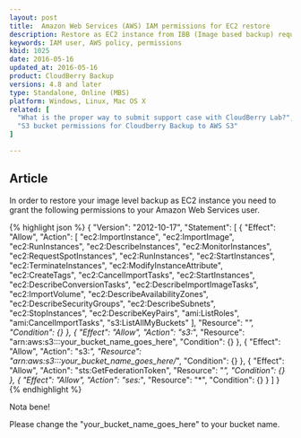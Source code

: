```yaml
---
layout: post
title:  Amazon Web Services (AWS) IAM permissions for EC2 restore
description: Restore as EC2 instance from IBB (Image based backup) requires certain permissions from your AWS user.
keywords: IAM user, AWS policy, permissions
kbid: 1025
date: 2016-05-16
updated_at: 2016-05-16
product: CloudBerry Backup
versions: 4.8 and later
type: Standalone, Online (MBS)
platform: Windows, Linux, Mac OS X
related: [
  "What is the proper way to submit support case with CloudBerry Lab?",
  "S3 bucket permissions for Cloudberry Backup to AWS S3"
]

---
```

## Article

In order to restore your image level backup as EC2 instance you need to grant the following permissions to your Amazon Web Services user.

{% highlight json %}
  {
    "Version": "2012-10-17",
    "Statement": [
      {
        "Effect": "Allow",
        "Action": [
          "ec2:ImportInstance",
          "ec2:ImportImage",
          "ec2:RunInstances",
          "ec2:DescribeInstances",
          "ec2:MonitorInstances",
          "ec2:RequestSpotInstances",
          "ec2:RunInstances",
          "ec2:StartInstances",
          "ec2:TerminateInstances",
          "ec2:ModifyInstanceAttribute",
          "ec2:CreateTags",
          "ec2:CancelImportTasks",
          "ec2:StartInstances",
          "ec2:DescribeConversionTasks",
          "ec2:DescribeImportImageTasks",
          "ec2:ImportVolume",
          "ec2:DescribeAvailabilityZones",
          "ec2:DescribeSecurityGroups",
          "ec2:DescribeSubnets",
          "ec2:StopInstances",
          "ec2:DescribeKeyPairs",
          "ami:ListRoles",
          "ami:CancelImportTasks",
          "s3:ListAllMyBuckets"
        ],
        "Resource": "*",
        "Condition": {}
      },
      {
        "Effect": "Allow",
        "Action": "s3:*",
        "Resource": "arn:aws:s3:::your_bucket_name_goes_here",
        "Condition": {}
      },
      {
        "Effect": "Allow",
        "Action": "s3:*",
        "Resource": "arn:aws:s3:::your_bucket_name_goes_here/*",
        "Condition": {}
      },
      {
        "Effect": "Allow",
        "Action": "sts:GetFederationToken",
        "Resource": "*",
        "Condition": {}
      },
      {
        "Effect": "Allow",
        "Action": "ses:*",
        "Resource": "*",
        "Condition": {}
      }
    ]
  }
{% endhighlight %}

Nota bene!

Please change the "your_bucket_name_goes_here" to your bucket name.
